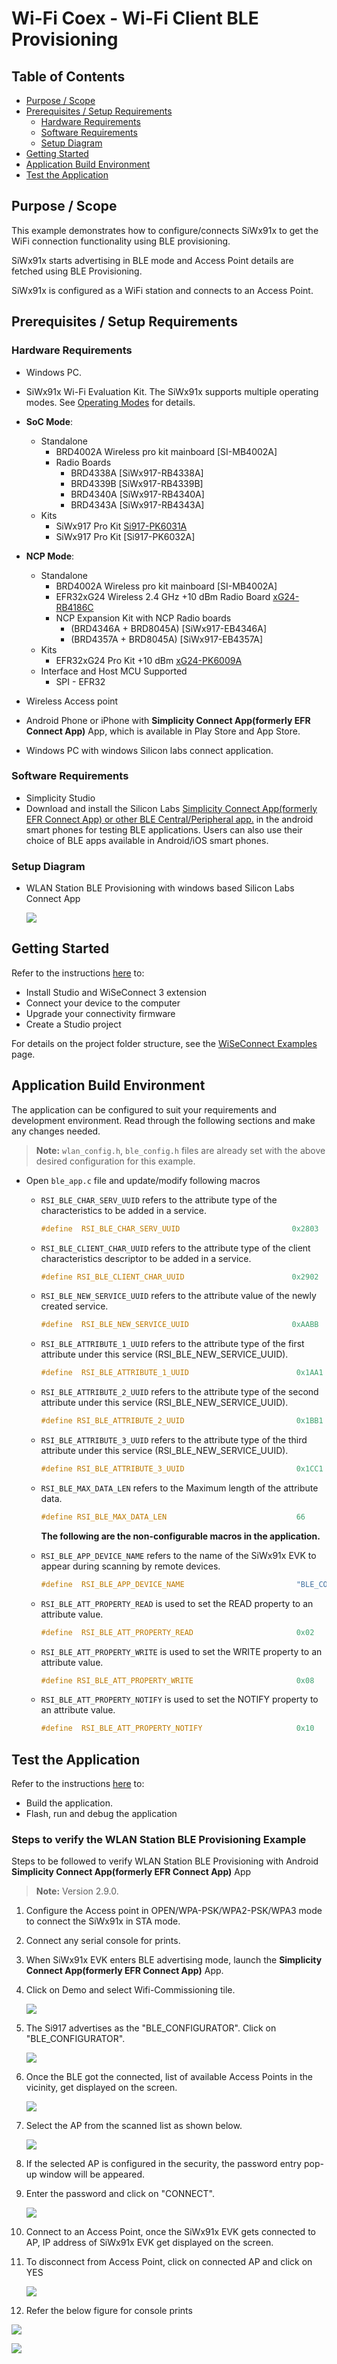 # Wi-Fi Coex - Wi-Fi Client BLE Provisioning

## Table of Contents

- [Purpose / Scope](#purpose--scope)
- [Prerequisites / Setup Requirements](#prerequisites--setup-requirements)
  - [Hardware Requirements](#hardware-requirements)
  - [Software Requirements](#software-requirements)
  - [Setup Diagram](#setup-diagram)
- [Getting Started](#getting-started)
- [Application Build Environment](#application-build-environment)
- [Test the Application](#test-the-application)

## Purpose / Scope

This example demonstrates how to configure/connects SiWx91x to get the WiFi connection functionality using BLE provisioning.

SiWx91x starts advertising in BLE mode and Access Point details are fetched using BLE Provisioning.

SiWx91x is configured as a WiFi station and connects to an Access Point.

## Prerequisites / Setup Requirements

### Hardware Requirements

- Windows PC.
- SiWx91x Wi-Fi Evaluation Kit. The SiWx91x supports multiple operating modes. See [Operating Modes]() for details.
- **SoC Mode**:
  - Standalone
    - BRD4002A Wireless pro kit mainboard [SI-MB4002A]
    - Radio Boards 
  	  - BRD4338A [SiWx917-RB4338A]
      - BRD4339B [SiWx917-RB4339B]
  	  - BRD4340A [SiWx917-RB4340A]
  	  - BRD4343A [SiWx917-RB4343A]
  - Kits
  	- SiWx917 Pro Kit [Si917-PK6031A](https://www.silabs.com/development-tools/wireless/wi-fi/siwx917-pro-kit?tab=overview)
  	- SiWx917 Pro Kit [Si917-PK6032A]
  	
- **NCP Mode**:
  - Standalone
    - BRD4002A Wireless pro kit mainboard [SI-MB4002A]
    - EFR32xG24 Wireless 2.4 GHz +10 dBm Radio Board [xG24-RB4186C](https://www.silabs.com/development-tools/wireless/xg24-rb4186c-efr32xg24-wireless-gecko-radio-board?tab=overview)
    - NCP Expansion Kit with NCP Radio boards
      - (BRD4346A + BRD8045A) [SiWx917-EB4346A]
      - (BRD4357A + BRD8045A) [SiWx917-EB4357A]
  - Kits
  	- EFR32xG24 Pro Kit +10 dBm [xG24-PK6009A](https://www.silabs.com/development-tools/wireless/efr32xg24-pro-kit-10-dbm?tab=overview)
   - Interface and Host MCU Supported
     - SPI - EFR32 

- Wireless Access point
- Android Phone or iPhone with **Simplicity Connect App(formerly EFR Connect App)** App, which is available in Play Store and App Store.
- Windows PC with windows Silicon labs connect application.

### Software Requirements

- Simplicity Studio
- Download and install the Silicon Labs [Simplicity Connect App(formerly EFR Connect App) or other BLE Central/Peripheral app.](https://www.silabs.com/developers/simplicity-connect-mobile-app ) in the android smart phones for testing BLE applications. Users can also use their choice of BLE apps available in Android/iOS smart phones.


### Setup Diagram

- WLAN Station BLE Provisioning with windows based Silicon Labs Connect App

  ![](resources/readme/image279wsbpa.png)


## Getting Started

Refer to the instructions [here](https://docs.silabs.com/wiseconnect/latest/wiseconnect-getting-started/) to:

- Install Studio and WiSeConnect 3 extension
- Connect your device to the computer
- Upgrade your connectivity firmware
- Create a Studio project

For details on the project folder structure, see the [WiSeConnect Examples](https://docs.silabs.com/wiseconnect/latest/wiseconnect-examples/#example-folder-structure) page.

## Application Build Environment

The application can be configured to suit your requirements and development environment. Read through the following sections and make any changes needed.

> **Note:** `wlan_config.h`, `ble_config.h` files are already set with the above desired configuration for this example.

- Open `ble_app.c` file and update/modify following macros

    - `RSI_BLE_CHAR_SERV_UUID` refers to the attribute type of the characteristics to be added in a service.
    
        ``` c
        #define  RSI_BLE_CHAR_SERV_UUID                         0x2803
        ```

    - `RSI_BLE_CLIENT_CHAR_UUID` refers to the attribute type of the client characteristics descriptor to be added in a service.
    
        ```c
        #define RSI_BLE_CLIENT_CHAR_UUID                        0x2902
        ```

    - `RSI_BLE_NEW_SERVICE_UUID` refers to the attribute value of the newly created service.
    
        ```c
        #define  RSI_BLE_NEW_SERVICE_UUID                       0xAABB
        ```

    - `RSI_BLE_ATTRIBUTE_1_UUID` refers to the attribute type of the first attribute under this service (RSI_BLE_NEW_SERVICE_UUID).
    
        ```c
        #define  RSI_BLE_ATTRIBUTE_1_UUID                        0x1AA1
        ```

    - `RSI_BLE_ATTRIBUTE_2_UUID` refers to the attribute type of the second attribute under this service (RSI_BLE_NEW_SERVICE_UUID).
    
        ```c
        #define RSI_BLE_ATTRIBUTE_2_UUID                         0x1BB1
        ```

    - `RSI_BLE_ATTRIBUTE_3_UUID` refers to the attribute type of the third attribute under this service (RSI_BLE_NEW_SERVICE_UUID).

        ```c
        #define RSI_BLE_ATTRIBUTE_3_UUID                         0x1CC1
        ```

    - `RSI_BLE_MAX_DATA_LEN` refers to the Maximum length of the attribute data.

        ```c
        #define RSI_BLE_MAX_DATA_LEN                             66
        ```


        **The following are the **non-configurable** macros in the application.**

    - `RSI_BLE_APP_DEVICE_NAME` refers to the name of the SiWx91x EVK to appear during scanning by remote devices.

        ```c
        #define  RSI_BLE_APP_DEVICE_NAME                         "BLE_CONFIGURATOR"
        ```

    - `RSI_BLE_ATT_PROPERTY_READ` is used to set the READ property to an attribute value.

        ```c
        #define  RSI_BLE_ATT_PROPERTY_READ                       0x02
        ```

    - `RSI_BLE_ATT_PROPERTY_WRITE` is used to set the WRITE property to an attribute value.

        ```c
        #define RSI_BLE_ATT_PROPERTY_WRITE                       0x08
        ```

    - `RSI_BLE_ATT_PROPERTY_NOTIFY` is used to set the NOTIFY property to an attribute value.

        ```c
        #define  RSI_BLE_ATT_PROPERTY_NOTIFY                     0x10
        ```

## Test the Application

Refer to the instructions [here](https://docs.silabs.com/wiseconnect/latest/wiseconnect-getting-started/) to:

- Build the application.
- Flash, run and debug the application


###  Steps to verify the WLAN Station BLE Provisioning Example

 Steps to be followed to verify WLAN Station BLE Provisioning with Android **Simplicity Connect App(formerly EFR Connect App)** App
 > **Note:** Version 2.9.0.

1. Configure the Access point in OPEN/WPA-PSK/WPA2-PSK/WPA3 mode to connect the SiWx91x in STA mode.

2. Connect any serial console for prints.

3. When SiWx91x EVK enters BLE advertising mode, launch the **Simplicity Connect App(formerly EFR Connect App)** App.

4. Click on Demo and select Wifi-Commissioning tile.

    ![](resources/readme/remote_screen1.png)

5. The Si917 advertises as the "BLE_CONFIGURATOR". Click on "BLE_CONFIGURATOR".

    ![](resources/readme/remote_screen6.png)

6. Once the BLE got the connected, list of available Access Points in the vicinity, get displayed on the screen.

    ![](resources/readme/remote_screen2.png)

7. Select the AP from the scanned list as shown below.

    ![](resources/readme/remote_screen3.png)

8. If the selected AP is configured in the security, the password entry pop-up window will be appeared.

9. Enter the password and click on "CONNECT".

    ![](resources/readme/remote_screen4.png)

10. Connect to an Access Point, once the SiWx91x EVK gets connected to AP, IP address of SiWx91x EVK get displayed on the screen.

11. To disconnect from Access Point, click on connected AP and click on YES

    ![](resources/readme/remote_screen5.png)

12. Refer the below figure for console prints

![](resources/readme/output1.png)

![](resources/readme/output2.png)

